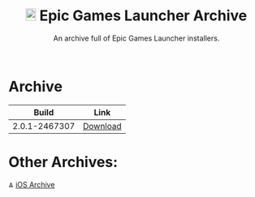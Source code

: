 <div align=center>

# <img src="https://cdn.discordapp.com/attachments/751304558453719176/939893426118348820/122-1221185_epic-games-logo-png-sign.png" alt="Epic Games Logo" width="20" height="24"> Epic Games Launcher Archive
An archive full of Epic Games Launcher installers.

</div>
<br>

# Archive

| Build | Link | 
| :---: | :---:  
| 2.0.1-2467307 | [Download](https://download.epicgames.com/Builds/UnrealEngineLauncher/Installers/EpicGamesLauncherInstaller-2.0.1-2467307.msi)|


# Other Archives:
<img src="https://cdn.discordapp.com/attachments/751304558453719176/936194213199093810/rsz_1rsz_1apple_logo_greysvg.png" alt="Apple Logo" width="10" height="12"> [iOS Archive](https://github.com/Crunnie/Fortnite-iOS-Archive)
